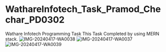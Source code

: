# WathareInfotech_Task_Pramod_Chechar_PD0302
Wathare Infotech Programming Task
This Task Completed by using MERN stack.
![IMG-20240417-WA0038](https://github.com/D6-80792-Pramod-Chechar/WathareInfotech_Task_Pramod_Chechar_PD0302/assets/125986580/1e7d8dcd-3858-4654-a0b6-07b31ce3d862)
![IMG-20240417-WA0037](https://github.com/D6-80792-Pramod-Chechar/WathareInfotech_Task_Pramod_Chechar_PD0302/assets/125986580/9baeee2b-ef66-4bfe-9b76-63b04087de81)
![IMG-20240417-WA0039](https://github.com/D6-80792-Pramod-Chechar/WathareInfotech_Task_Pramod_Chechar_PD0302/assets/125986580/f18397c1-66a6-41c5-9c84-c5cbb06fc1d2)
